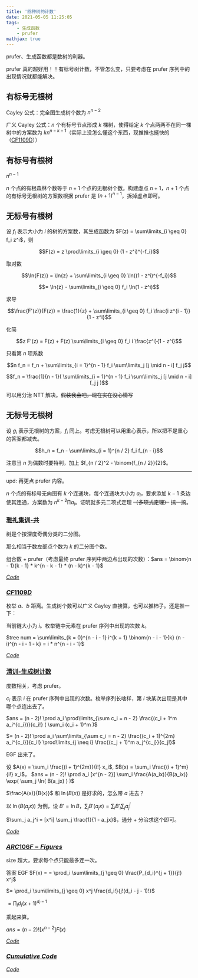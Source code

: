```yaml
---
title: '四种树的计数'
date: 2021-05-05 11:25:05
tags: 
    - 生成函数
    - prufer
mathjax: true
---
```


prufer、生成函数都是数树的利器。

prufer 真的超好用！！有标号树计数，不管怎么变，只要考虑在 prufer 序列中的出现情况就都能解决。

## 有标号无根树

Cayley 公式：完全图生成树个数为 $n^{n - 2}$

广义 Cayley 公式：$n$ 个有标号节点形成 $k$ 棵树，使得给定 $k$ 个点两两不在同一棵树中的方案数为 $k n^{n - k - 1}$（实际上没怎么懂这个东西，现推推也挺快的（[CF1109D](https://www.luogu.com.cn/problem/CF1109D)））

## 有标号有根树

$n^{n - 1}$

$n$ 个点的有根森林个数等于 $n + 1$ 个点的无根树个数。构建虚点 $n + 1$，$n + 1$ 个点的有标号无根树的方案数根据 prufer 是 $(n + 1)^{n - 1}$，拆掉虚点即可。

## 无标号有根树

设 $f_i$ 表示大小为 $i$ 的树的方案数，其生成函数为 $F(z) = \sum\limits_{i \geq 0} f_i z^i$，则

$$F(z) = z \prod\limits_{i \geq 0} (1 - z^i)^{-f_i}$$

取对数

$$\ln{F(z)} = \ln{z} + \sum\limits_{i \geq 0} \ln((1 - z^i)^{-f_i})$$

$$= \ln{z} - \sum\limits_{i \geq 0} f_i \ln(1 - z^i)$$

求导

$$\frac{F'(z)}{F(z)} = \frac{1}{z} + \sum\limits_{i \geq 0} f_i \frac{i z^{i - 1}}{1 - z^i}$$

化简

$$z F'(z) = F(z) + F(z) \sum\limits_{i \geq 0} f_i i \frac{z^i}{1 - z^i}$$

只看第 $n$ 项系数

$$n f_n = f_n + \sum\limits_{i = 1}^{n - 1} f_i  \sum\limits_j [j \mid n - i] f_j j$$

$$f_n = \frac{1}{n - 1}( \sum\limits_{i = 1}^{n - 1} f_i \sum\limits_j [j \mid n - i] f_j j )$$

可以用分治 NTT 解决。~~假装我会吧，现在实在没心情写~~

## 无标号无根树

设 $g_i$ 表示无根树的方案，$f_i$ 同上。考虑无根树可以用重心表示，所以把不是重心的答案都减去。

$$h_n = f_n - \sum\limits_{i = 1}^{n / 2} f_i f_{n - i}$$

注意当 $n$ 为偶数时要特判，加上 $f_{n / 2}^2 - \binom{f_{n / 2}}{2}$。

---

upd: 再更点 prufer 内容。

$n$ 个点的有标号无向图有 $k$ 个连通块，每个连通块大小为 $a_i$，要求添加 $k - 1$ 条边使其连通，方案数为 $n^{k - 2} \prod a_i$。证明就多元二项式定理 ~~（多项式定理）~~ 搞一搞。

### [雅礼集训-共](https://loj.ac/p/6044)

树是个按深度奇偶分类的二分图。

那么相当于数左部点个数为 $k$ 的二分图个数。

组合数 + prufer（考虑最终 prufer 序列中两边点出现的次数）：$ans = \binom{n - 1}{k - 1} * k^{n - k - 1} * (n - k)^{k - 1}$

[$Code$](https://loj.ac/s/1132200)

### [$CF1109D$](https://www.luogu.com.cn/problem/CF1109D)

枚举 $a$、$b$ 距离。生成树个数可以广义 Cayley 直接算，也可以推柿子。还是推一下：

当前链大小为 $i$。枚举链中元素在 prufer 序列中出现的次数 $k$。

$tree num = \sum\limits_{k = 0}^{n - i - 1} i^{k + 1} \binom{n - i - 1}{k} (n - i)^{n - i - 1 - k} = i * n^{n - i - 1}$

[$Code$](https://codeforces.com/contest/1113/submission/115163710)

### [清训-生成树计数](https://uoj.ac/problem/335)

度数相关，考虑 prufer。

$c_i$ 表示 $i$ 在 prufer 序列中出现的次数。枚举序列长啥样，第 $i$ 块某次出现是其中哪个点连出去了。

$ans = (n - 2)! \prod a_i \prod\limits_{\sum c_i = n - 2} \frac{(c_i + 1^m a_i^{c_i})}{c_i!} ( \sum_i (c_i + 1)^m )$

$= (n - 2)! \prod a_i \sum\limits_{\sum c_i = n - 2} \frac{(c_i + 1)^{2m} a_i^{c_i}}{c_i!} \prod\limits_{j \neq i} \frac{(c_j + 1)^m a_j^{c_j}}{c_j!}$

EGF 出来了。

设 $A(x) = \sum_i \frac{(i + 1)^{2m}}{i!} x_i$, $B(x) = \sum_i \frac{(i + 1)^m}{i!} x_i$，
$ans = (n - 2)! \prod a_i [x^{n - 2}] \sum_i \frac{A(a_ix)}{B(a_ix)} \exp( \sum_j \ln( B(a_jx) ) )$

$\frac{A(x)}{B(x)}$ 和 $\ln(B(x))$ 是好求的，怎么带 $a$ 进去？

以 $\ln(B(a_jx))$ 为例，设 $B' = \ln B$，$\sum_j B'(a_jx) = \sum_i B'_i \sum_j a_j^i$

$\sum_j a_j^i = [x^i] \sum_j \frac{1}{1 - a_jx}$，通分 + 分治求这个即可。

[$Code$](https://loj.ac/s/1132571)

### [$ARC106F-Figures$](https://atcoder.jp/contests/arc106/tasks/arc106_f)

size 超大，要求每个点只能最多连一次。

答案 EGF $F(x) = = \prod_i \sum\limits_{j \geq 0} \frac{P_{d_i}^{j + 1}}{j!} x^j$

$= \prod_i \sum\limits_{j \geq 0} x^j \frac{d_i!}{j!(d_i - j - 1)!}$

$= \prod_i d_i (x + 1)^{d_i - 1}$

乘起来算。

$ans = (n - 2)! [x^{n - 2}] F(x)$

[$Code$](https://atcoder.jp/contests/arc106/submissions/22328820)

### [$Cumulative\ Code$](https://codeforces.com/gym/101620/problem/C)



[$Code$]()